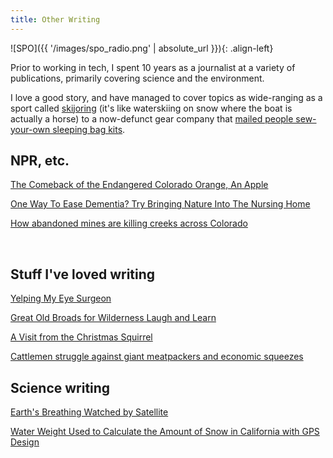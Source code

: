```yaml
---
title: Other Writing
---
```


![SPO]({{ '/images/spo_radio.png' | absolute_url }}){: .align-left}

Prior to working in tech, I spent 10 years as a journalist at a variety of publications, primarily covering science and the environment.

I love a good story, and have managed to cover topics as wide-ranging as a sport called [skijoring](http://hiddencolorado.kunc.org/skijoring/) (it's like waterskiing on snow where the boat is actually a horse) to a now-defunct gear company that [mailed people sew-your-own sleeping bag kits](https://www.kunc.org/business/2015-12-29/frostline-kits-may-be-history-but-the-diy-gear-is-still-beloved-in-colorado).

## NPR, etc.

[The Comeback of the Endangered Colorado Orange, An Apple](https://www.npr.org/sections/thesalt/2014/09/10/347386837/colorado-orange-helps-seed-states-new-fruit-economy)

[One Way To Ease Dementia? Try Bringing Nature Into The Nursing Home](https://www.kunc.org/health/2015-12-02/one-way-to-ease-dementia-try-bringing-nature-into-the-nursing-home)

[How abandoned mines are killing creeks across Colorado](https://whyy.org/segments/how-abandoned-mines-are-killing-creeks-across-colorado/)

<br/>

## Stuff I've loved writing

[Yelping My Eye Surgeon](https://www.lastwordonnothing.com/2015/01/12/yelping-my-eye-surgeon/)

[Great Old Broads for Wilderness Laugh and Learn](https://www.hcn.org/issues/45.1/great-old-broads-for-wilderness-laugh-and-learn)

[A Visit from the Christmas Squirrel](https://www.lastwordonnothing.com/2015/02/20/a-visit-from-the-christmas-squirrel/)

[Cattlemen struggle against giant meatpackers and economic squeezes](https://www.hcn.org/issues/43.5/cattlemen-struggle-against-giant-meatpackers-and-economic-squeezes)

## Science writing

[Earth's Breathing Watched by Satellite](https://www.scientificamerican.com/article/earths-breathing-watched-by-satellite/)

[Water Weight Used to Calculate the Amount of Snow in California with GPS Design](https://www.scientificamerican.com/article/water-weight-used-to-calculate-the-amount-of-snow-in-california-with-gps/)
